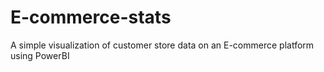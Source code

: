 # E-commerce-stats
A simple visualization of customer store data on an E-commerce platform using PowerBI
